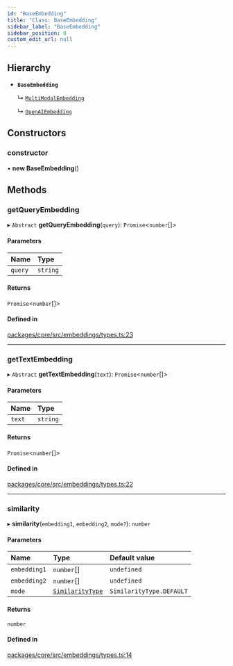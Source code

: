 ```yaml
---
id: "BaseEmbedding"
title: "Class: BaseEmbedding"
sidebar_label: "BaseEmbedding"
sidebar_position: 0
custom_edit_url: null
---
```


## Hierarchy

- **`BaseEmbedding`**

  ↳ [`MultiModalEmbedding`](MultiModalEmbedding.md)

  ↳ [`OpenAIEmbedding`](OpenAIEmbedding.md)

## Constructors

### constructor

• **new BaseEmbedding**()

## Methods

### getQueryEmbedding

▸ `Abstract` **getQueryEmbedding**(`query`): `Promise`<`number`[]\>

#### Parameters

| Name    | Type     |
| :------ | :------- |
| `query` | `string` |

#### Returns

`Promise`<`number`[]\>

#### Defined in

[packages/core/src/embeddings/types.ts:23](https://github.com/run-llama/LlamaIndexTS/blob/f0be933/packages/core/src/embeddings/types.ts#L23)

---

### getTextEmbedding

▸ `Abstract` **getTextEmbedding**(`text`): `Promise`<`number`[]\>

#### Parameters

| Name   | Type     |
| :----- | :------- |
| `text` | `string` |

#### Returns

`Promise`<`number`[]\>

#### Defined in

[packages/core/src/embeddings/types.ts:22](https://github.com/run-llama/LlamaIndexTS/blob/f0be933/packages/core/src/embeddings/types.ts#L22)

---

### similarity

▸ **similarity**(`embedding1`, `embedding2`, `mode?`): `number`

#### Parameters

| Name         | Type                                           | Default value            |
| :----------- | :--------------------------------------------- | :----------------------- |
| `embedding1` | `number`[]                                     | `undefined`              |
| `embedding2` | `number`[]                                     | `undefined`              |
| `mode`       | [`SimilarityType`](../enums/SimilarityType.md) | `SimilarityType.DEFAULT` |

#### Returns

`number`

#### Defined in

[packages/core/src/embeddings/types.ts:14](https://github.com/run-llama/LlamaIndexTS/blob/f0be933/packages/core/src/embeddings/types.ts#L14)

